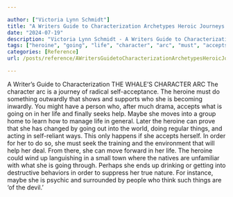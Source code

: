 ```yaml
---

author: ["Victoria Lynn Schmidt"]
title: "A Writers Guide to Characterization Archetypes Heroic Journeys and Other Elements of Dynamic Character Development - part0021_split_001.html"
date: "2024-07-19"
description: "Victoria Lynn Schmidt - A Writers Guide to Characterization Archetypes Heroic Journeys and Other Elements of Dynamic Character Development"
tags: ["heroine", "going", "life", "character", "arc", "must", "accepts", "seek", "help", "maybe", "move", "thing", "order", "writer", "guide", "characterization", "whale", "journey", "radical", "something", "outwardly", "show", "support", "becoming", "inwardly"]
categories: [Reference]
url: /posts/reference/AWritersGuidetoCharacterizationArchetypesHeroicJourneysandOtherElementsofDynamicCharacterDevelopment-part0021split001html

---
```



A Writer’s Guide to Characterization
THE WHALE’S CHARACTER ARC
The character arc is a journey of radical self-acceptance. The heroine must do something outwardly that shows and supports who she is becoming inwardly.
You might have a person who, after much drama, accepts what is going on in her life and finally seeks help. Maybe she moves into a group home to learn how to manage life in general. Later the heroine can prove that she has changed by going out into the world, doing regular things, and acting in self-reliant ways. This only happens if she accepts herself. In order for her to do so, she must seek the training and the environment that will help her deal. From there, she can move forward in her life.
The heroine could wind up languishing in a small town where the natives are unfamiliar with what she is going through. Perhaps she ends up drinking or getting into destructive behaviors in order to suppress her true nature. For instance, maybe she is psychic and surrounded by people who think such things are ‘of the devil.’
